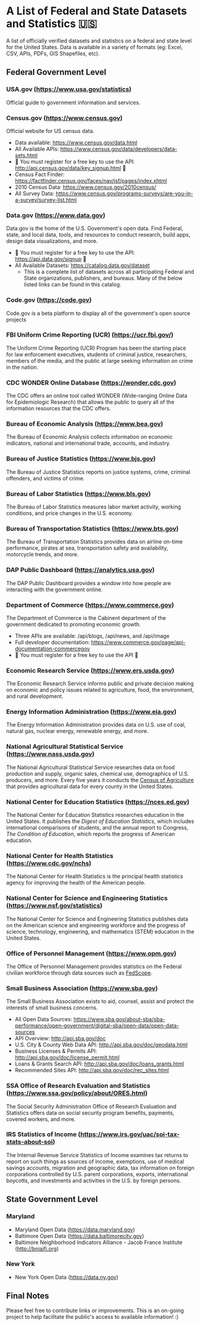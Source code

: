 # A List of Federal and State Datasets and Statistics :us:
A list of officially verified datasets and statistics on a federal and state level for the United States. Data is available in a variety of formats (eg: Excel, CSV, APIs, PDFs, GIS Shapefiles, etc).

## Federal Government Level
### **USA.gov** (https://www.usa.gov/statistics)
Official guide to government information and services.
 
### **Census.gov** (https://www.census.gov)
Official website for US census data.
- Data available: https://www.census.gov/data.html
- All Available APIs: https://www.census.gov/data/developers/data-sets.html
- :key: You must register for a free key to use the API: http://api.census.gov/data/key_signup.html :key: 
- Census Fact Finder: https://factfinder.census.gov/faces/nav/jsf/pages/index.xhtml
- 2010 Census Data: https://www.census.gov/2010census/
- All Survey Data: https://www.census.gov/programs-surveys/are-you-in-a-survey/survey-list.html

### **Data.gov** (https://www.data.gov)
Data.gov is the home of the U.S. Government's open data. Find Federal, state, and local data, tools, and resources to conduct research, build apps, design data visualizations, and more. 
- :key: You must register for a free key to use the API: https://api.data.gov/signup :key: 
- All Available Datasets: https://catalog.data.gov/dataset
  - This is a complete list of datasets across all participating Federal and State organizations, publishers, and bureaus. Many of the below listed links can be found in this catalog.

### **Code.gov** (https://code.gov)
Code.gov is a beta platform to display all of the government's open source projects

### **FBI Uniform Crime Reporting (UCR)** (https://ucr.fbi.gov/)
The Uniform Crime Reporting (UCR) Program has been the starting place for law enforcement executives, students of criminal justice, researchers, members of the media, and the public at large seeking information on crime in the nation.

### **CDC WONDER Online Database** (https://wonder.cdc.gov)
The CDC offers an online tool called WONDER (Wide-ranging Online Data for Epidemiologic Research) that allows the public to query all of the information resources that the CDC offers.

### **Bureau of Economic Analysis** (https://www.bea.gov)
The Bureau of Economic Analysis collects information on economic indicators, national and international trade, accounts, and industry.

### **Bureau of Justice Statistics** (https://www.bjs.gov)
The Bureau of Justice Statistics reports on justice systems, crime, criminal offenders, and victims of crime.

### **Bureau of Labor Statistics** (https://www.bls.gov)
The Bureau of Labor Statistics measures labor market activity, working conditions, and price changes in the U.S. economy.

### **Bureau of Transportation Statistics** (https://www.bts.gov)
The Bureau of Transportation Statistics provides data on airline on-time performance, pirates at sea, transportation safety and availability, motorcycle trends, and more.

### **DAP Public Dashboard** (https://analytics.usa.gov)
The DAP Public Dashboard provides a window into how people are interacting with the government online.

### **Department of Commerce** (https://www.commerce.gov)
The Department of Commerce is the Cabinent department of the government dedicated to promoting economic growth.
- Three APIs are available: /api/blogs, /api/news, and /api/image
- Full developer documentation: https://www.commerce.gov/page/api-documentation-commercegov
- :key: You must register for a free key to use the API :key:

### **Economic Research Service** (https://www.ers.usda.gov)
The Economic Research Service informs public and private decision making on economic and policy issues related to agriculture, food, the environment, and rural development.  

### **Energy Information Administration** (https://www.eia.gov)
The Energy Information Administration provides data on U.S. use of coal, natural gas, nuclear energy, renewable energy, and more.

### **National Agricultural Statistical Service** (https://www.nass.usda.gov)
The National Agricultural Statistical Service researches data on food production and supply, organic sales, chemical use, demographics of U.S. producers, and more. Every five years it conducts the [Census of Agriculture](https://www.agcensus.usda.gov) that provides agricultural data for every county in the United States.

### **National Center for Education Statistics** (https://nces.ed.gov)
The National Center for Education Statistics researches education in the United States. It publishes the *Digest of Education Statistics*, which includes international comparisons of students, and the annual report to Congress, *The Condition of Education*, which reports the progress of American education.

### **National Center for Health Statistics** (https://www.cdc.gov/nchs)
The National Center for Health Statistics is the principal health statistics agency for improving the health of the American people.

### **National Center for Science and Engineering Statistics** (https://www.nsf.gov/statistics)
The National Center for Science and Engineering Statistics publishes data on the American science and engineering workforce and the progress of science, technology, engineering, and mathematics (STEM) education in the United States.

### **Office of Personnel Management** (https://www.opm.gov)
The Office of Personnel Management provides statistics on the Federal civilian workforce through data sources such as [FedScope](https://www.opm.gov/policy-data-oversight/data-analysis-documentation/fedscope).

### **Small Business Association** (https://www.sba.gov)
The Small Business Association exists to aid, counsel, assist and protect the interests of small business concerns.
- All Open Data Sources: https://www.sba.gov/about-sba/sba-performance/open-government/digital-sba/open-data/open-data-sources
- API Overview: http://api.sba.gov/doc
- U.S. City & County Web Data API: http://api.sba.gov/doc/geodata.html
- Business Licenses & Permits API: http://api.sba.gov/doc/license_permit.html
- Loans & Grants Search API: http://api.sba.gov/doc/loans_grants.html
- Recommended Sites API: http://api.sba.gov/doc/rec_sites.html

### **SSA Office of Research Evaluation and Statistics** (https://www.ssa.gov/policy/about/ORES.html)
The Social Security Administration Office of Research Evaluation and Statistics offers data on social security program benefits, payments, covered workers, and more.

### **IRS Statistics of Income** (https://www.irs.gov/uac/soi-tax-stats-about-soi)
The Internal Revenue Service Statistics of Income examines tax returns to report on such things as sources of income, exemptions, use of medical savings accounts, migration and geographic data, tax information on foreign corporations controlled by U.S. parent corporations, exports, international boycotts, and investments and activities in the U.S. by foreign persons.

## State Government Level

### Maryland
- Maryland Open Data (https://data.maryland.gov)
- Baltimore Open Data (https://data.baltimorecity.gov)
- Baltimore Neighborhood Indicators Alliance - Jacob France Institute (http://bniajfi.org) 

### New York
- New York Open Data (https://data.ny.gov)

## Final Notes
Please feel free to contribute links or improvements. This is an on-going project to help facilitate the public's access to available information! :)
